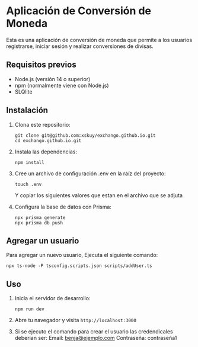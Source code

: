 # Aplicación de Conversión de Moneda

Esta es una aplicación de conversión de moneda que permite a los usuarios registrarse, iniciar sesión y realizar conversiones de divisas.

## Requisitos previos

- Node.js (versión 14 o superior)
- npm (normalmente viene con Node.js)
- SLQlite

## Instalación

1. Clona este repositorio:
   ```
   git clone git@github.com:xskuy/exchango.github.io.git
   cd exchango.github.io.git
   ```

2. Instala las dependencias:
   ```
   npm install
   ```

3. Cree un archivo de configuración .env en la raíz del proyecto:
   ```
   touch .env
   ```
   Y copiar los siguientes valores que estan en el archivo que se adjuta

4. Configura la base de datos con Prisma:
   ```
   npx prisma generate
   npx prisma db push
   ```
## Agregar un usuario

Para agregar un nuevo usuario, Ejecuta el siguiente comando:

```
npx ts-node -P tsconfig.scripts.json scripts/addUser.ts
```

## Uso

1. Inicia el servidor de desarrollo:
   ```
   npm run dev
   ```

2. Abre tu navegador y visita `http://localhost:3000`


3. Si se ejecuto el comando para crear el usuario las credendicales deberian ser:
Email: benja@ejemplo.com
Contraseña: contraseña1


